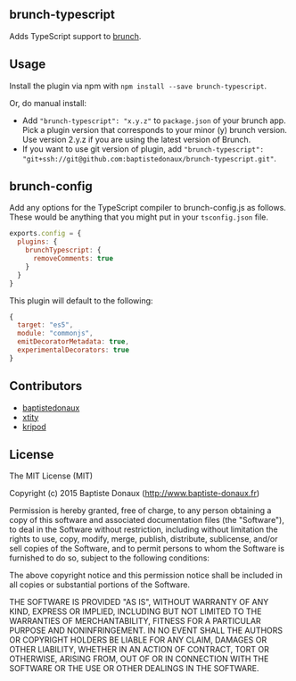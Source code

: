 ## brunch-typescript
Adds TypeScript support to [brunch](http://brunch.io).

## Usage
Install the plugin via npm with `npm install --save brunch-typescript`.

Or, do manual install:

* Add `"brunch-typescript": "x.y.z"` to `package.json` of your brunch app.
  Pick a plugin version that corresponds to your minor (y) brunch version. Use version 2.y.z if you are using the latest version of Brunch.
* If you want to use git version of plugin, add
`"brunch-typescript": "git+ssh://git@github.com:baptistedonaux/brunch-typescript.git"`.

## brunch-config
Add any options for the TypeScript compiler to brunch-config.js as follows. These would be anything that you might put in your `tsconfig.json` file.

```js
exports.config = {
  plugins: {
    brunchTypescript: {
      removeComments: true
    }
  }
}
```

This plugin will default to the following:

```js
{
  target: "es5",
  module: "commonjs",
  emitDecoratorMetadata: true,
  experimentalDecorators: true
}
```

## Contributors

* [baptistedonaux](https://github.com/baptistedonaux "Baptiste Donaux")
* [xtity](https://github.com/xtity "xtity")
* [kripod](https://github.com/kripod "Kristóf Poduszló")


## License

The MIT License (MIT)

Copyright (c) 2015 Baptiste Donaux (http://www.baptiste-donaux.fr)

Permission is hereby granted, free of charge, to any person obtaining a copy
of this software and associated documentation files (the "Software"), to deal
in the Software without restriction, including without limitation the rights
to use, copy, modify, merge, publish, distribute, sublicense, and/or sell
copies of the Software, and to permit persons to whom the Software is
furnished to do so, subject to the following conditions:

The above copyright notice and this permission notice shall be included in
all copies or substantial portions of the Software.

THE SOFTWARE IS PROVIDED "AS IS", WITHOUT WARRANTY OF ANY KIND, EXPRESS OR
IMPLIED, INCLUDING BUT NOT LIMITED TO THE WARRANTIES OF MERCHANTABILITY,
FITNESS FOR A PARTICULAR PURPOSE AND NONINFRINGEMENT. IN NO EVENT SHALL THE
AUTHORS OR COPYRIGHT HOLDERS BE LIABLE FOR ANY CLAIM, DAMAGES OR OTHER
LIABILITY, WHETHER IN AN ACTION OF CONTRACT, TORT OR OTHERWISE, ARISING FROM,
OUT OF OR IN CONNECTION WITH THE SOFTWARE OR THE USE OR OTHER DEALINGS IN
THE SOFTWARE.
